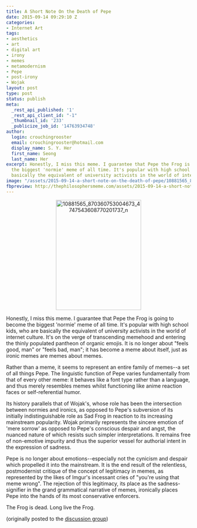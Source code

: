 ```yaml
---
title: A Short Note On the Death of Pepe
date: 2015-09-14 09:29:10 Z
categories:
- Internet Art
tags:
- aesthetics
- art
- digital art
- irony
- memes
- metamodernism
- Pepe
- post-irony
- Wojak
layout: post
type: post
status: publish
meta:
  _rest_api_published: '1'
  _rest_api_client_id: "-1"
  _thumbnail_id: '233'
  _publicize_job_id: '14763934748'
author:
  login: crouchingrooster
  email: crouchingrooster@hotmail.com
  display_name: S. Y. Her
  first_name: Seong
  last_name: Her
excerpt: Honestly, I miss this meme. I guarantee that Pepe the Frog is going to become
  the biggest 'normie' meme of all time. It's popular with high school kids, who are
  basically the equivalent of university activists in the world of internet culture.
image: "/assets/2015-09-14-a-short-note-on-the-death-of-pepe/10881565_870360753004673_4747543608770201737_n.jpg"
fbpreview: http://thephilosophersmeme.com/assets/2015-09-14-a-short-note-on-the-death-of-pepe/10881565_870360753004673_4747543608770201737_n.jpg
---
```


<p style="text-align:center;"><a href="{{ site.baseurl }}/assets/2015-09-14-a-short-note-on-the-death-of-pepe/10881565_870360753004673_4747543608770201737_n.jpg"><img class="alignnone size-medium wp-image-257" src="{{ site.baseurl }}/assets/2015-09-14-a-short-note-on-the-death-of-pepe/10881565_870360753004673_4747543608770201737_n.jpg" alt="10881565_870360753004673_4747543608770201737_n" width="232" height="300" /></a></p>
<p><span><span><span class="UFICommentBody _1n4g"><span><span>Honestly, I miss this meme. I guarantee that Pepe the Frog is going to become the biggest 'normie' meme of all time. It's popular with high school kids, who are basically the equivalent of university activists in the world of internet culture. It's on </span></span><span><span><span>the verge of transcending memehood and entering the thinly populated pantheon of organic emojis. It is no longer about "feels good, man" or "feels bad, man"; it has become a meme about itself, just as ironic memes are memes about memes.</span>
<p><span>Rather than a meme, it seems to represent an entire family of memes--a set of all things Pepe. The linguistic function of Pepe varies fundamentally from that of every other meme: it behaves like a font type rather than a language, and thus merely resembles memes whilst functioning like anime reaction faces or self-referential humor.</span></p>
<p><span>Its history parallels that of Wojak's, whose role has been the intersection between normies and ironics, as opposed to Pepe's subversion of its initially indistinguishable role as Sad Frog in reaction to its increasing mainstream popularity. Wojak primarily represents the sincere emotion of 'mere sorrow' as opposed to Pepe's conscious despair and angst, the nuanced nature of which resists such simpler interpretations. It remains free of non-emotive impurity and thus the superior vessel for authorial intent in the expression of sadness.</span></p>
<p><span>Pepe is no longer about emotions--especially not the cynicism and despair which propelled it into the mainstream. It is the end result of the relentless, postmodernist critique of the concept of legitimacy in memes, as represented by the likes of Imgur's incessant cries of "you're using that meme wrong". The rejection of this legitimacy, its place as the sadness-signifier in the grand grammatical narrative of memes, ironically places Pepe into the hands of its most conservative enforcers.</span></p>
<p><span>The Frog is dead. Long live the Frog</span>.</p>
<p>(originally posted to the <a href="https://www.facebook.com/groups/memetics/" target="_blank">discussion group</a>)</p>
